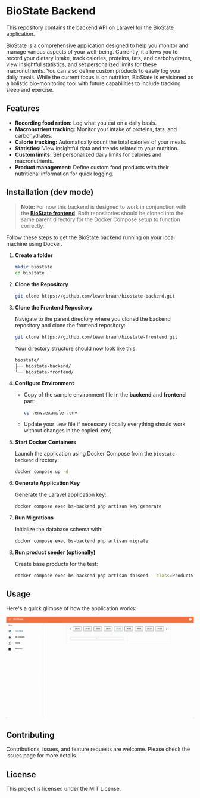 # BioState Backend

This repository contains the backend API on Laravel for the BioState application.

BioState is a comprehensive application designed to help you monitor and manage various aspects of your well-being. Currently, it allows you to record your dietary intake, track calories, proteins, fats, and carbohydrates, view insightful statistics, and set personalized limits for these macronutrients. You can also define custom products to easily log your daily meals. While the current focus is on nutrition, BioState is envisioned as a holistic bio-monitoring tool with future capabilities to include tracking sleep and exercise.

## Features

-   **Recording food ration:** Log what you eat on a daily basis.
-   **Macronutrient tracking:** Monitor your intake of proteins, fats, and carbohydrates.
-   **Calorie tracking:** Automatically count the total calories of your meals.
-   **Statistics:** View insightful data and trends related to your nutrition.
-   **Custom limits:** Set personalized daily limits for calories and macronutrients.
-   **Product management:** Define custom food products with their nutritional information for quick logging.

## Installation (dev mode)

> **Note:** For now this backend is designed to work in conjunction with the **[BioState frontend](https://github.com/lewenbraun/biostate-frontend)**. Both repositories should be cloned into the same parent directory for the Docker Compose setup to function correctly.

Follow these steps to get the BioState backend running on your local machine using Docker.

1.  **Create a folder**

    ```bash
    mkdir biostate
    cd biostate
    ```

2.  **Clone the Repository**

    ```bash
    git clone https://github.com/lewenbraun/biostate-backend.git
    ```

3.  **Clone the Frontend Repository**

    Navigate to the parent directory where you cloned the backend repository and clone the frontend repository:

    ```bash
    git clone https://github.com/lewenbraun/biostate-frontend.git
    ```

    Your directory structure should now look like this:

    ```
    biostate/
    ├── biostate-backend/
    └── biostate-frontend/
    ```

4.  **Configure Environment**

    - Copy of the sample environment file in the **backend** and **frontend** part:

        ```bash
        cp .env.example .env
        ```

    -   Update your `.env` file if necessary (locally everything should work without changes in the copied .env).

5.  **Start Docker Containers**

    Launch the application using Docker Compose from the `biostate-backend` directory:

    ```bash
    docker compose up -d
    ```

6.  **Generate Application Key**

    Generate the Laravel application key:

    ```bash
    docker compose exec bs-backend php artisan key:generate
    ```

7.  **Run Migrations**

    Initialize the database schema with:

    ```bash
    docker compose exec bs-backend php artisan migrate
    ```

8.  **Run product seeder (optionally)**

    Create base products for the test:

    ```bash
    docker compose exec bs-backend php artisan db:seed --class=ProductSeeder
    ```

## Usage

Here's a quick glimpse of how the application works:

![Demo work](assets/demo_work.gif)

## Contributing

Contributions, issues, and feature requests are welcome. Please check the issues page for more details.

## License

This project is licensed under the MIT License.
